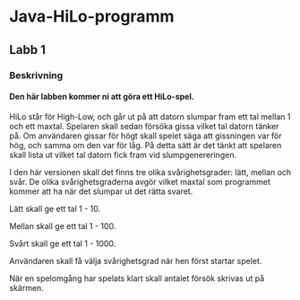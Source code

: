 # Java-HiLo-programm

## Labb 1

### Beskrivning

#### Den här labben kommer ni att göra ett HiLo-spel.

HiLo står för High-Low, och går ut på att datorn slumpar fram ett tal mellan 1 och ett maxtal. Spelaren skall sedan försöka gissa vilket tal datorn tänker på. Om användaren gissar för högt skall spelet säga att gissningen var för hög, och samma om den var för låg. På detta sätt är det tänkt att spelaren skall lista ut vilket tal datorn fick fram vid slumpgenereringen.

I den här versionen skall det finns tre olika svårighetsgrader: lätt, mellan och svår. De olika svårighetsgraderna avgör vilket maxtal som programmet kommer att ha när det slumpar ut det rätta svaret.

Lätt skall ge ett tal 1 - 10.

Mellan skall ge ett tal 1 - 100.

Svårt skall ge ett tal 1 - 1000.

Användaren skall få välja svårighetsgrad när hen först startar spelet.

När en spelomgång har spelats klart skall antalet försök skrivas ut på skärmen.